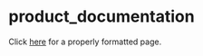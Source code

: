 # product_documentation

Click [here](https://h2o-degree.github.io/product_documentation) for a properly formatted page.
